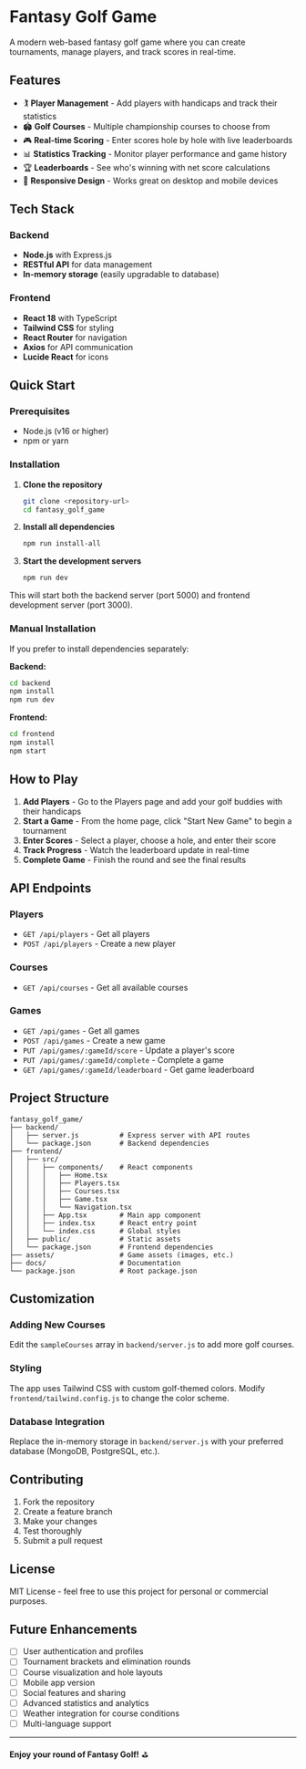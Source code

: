# Fantasy Golf Game

A modern web-based fantasy golf game where you can create tournaments, manage players, and track scores in real-time.

## Features

- 🏌️ **Player Management** - Add players with handicaps and track their statistics
- 🏟️ **Golf Courses** - Multiple championship courses to choose from
- 🎮 **Real-time Scoring** - Enter scores hole by hole with live leaderboards
- 📊 **Statistics Tracking** - Monitor player performance and game history
- 🏆 **Leaderboards** - See who's winning with net score calculations
- 📱 **Responsive Design** - Works great on desktop and mobile devices

## Tech Stack

### Backend
- **Node.js** with Express.js
- **RESTful API** for data management
- **In-memory storage** (easily upgradable to database)

### Frontend
- **React 18** with TypeScript
- **Tailwind CSS** for styling
- **React Router** for navigation
- **Axios** for API communication
- **Lucide React** for icons

## Quick Start

### Prerequisites
- Node.js (v16 or higher)
- npm or yarn

### Installation

1. **Clone the repository**
   ```bash
   git clone <repository-url>
   cd fantasy_golf_game
   ```

2. **Install all dependencies**
   ```bash
   npm run install-all
   ```

3. **Start the development servers**
   ```bash
   npm run dev
   ```

This will start both the backend server (port 5000) and frontend development server (port 3000).

### Manual Installation

If you prefer to install dependencies separately:

**Backend:**
```bash
cd backend
npm install
npm run dev
```

**Frontend:**
```bash
cd frontend
npm install
npm start
```

## How to Play

1. **Add Players** - Go to the Players page and add your golf buddies with their handicaps
2. **Start a Game** - From the home page, click "Start New Game" to begin a tournament
3. **Enter Scores** - Select a player, choose a hole, and enter their score
4. **Track Progress** - Watch the leaderboard update in real-time
5. **Complete Game** - Finish the round and see the final results

## API Endpoints

### Players
- `GET /api/players` - Get all players
- `POST /api/players` - Create a new player

### Courses
- `GET /api/courses` - Get all available courses

### Games
- `GET /api/games` - Get all games
- `POST /api/games` - Create a new game
- `PUT /api/games/:gameId/score` - Update a player's score
- `PUT /api/games/:gameId/complete` - Complete a game
- `GET /api/games/:gameId/leaderboard` - Get game leaderboard

## Project Structure

```
fantasy_golf_game/
├── backend/
│   ├── server.js          # Express server with API routes
│   └── package.json       # Backend dependencies
├── frontend/
│   ├── src/
│   │   ├── components/    # React components
│   │   │   ├── Home.tsx
│   │   │   ├── Players.tsx
│   │   │   ├── Courses.tsx
│   │   │   ├── Game.tsx
│   │   │   └── Navigation.tsx
│   │   ├── App.tsx        # Main app component
│   │   ├── index.tsx      # React entry point
│   │   └── index.css      # Global styles
│   ├── public/            # Static assets
│   └── package.json       # Frontend dependencies
├── assets/                # Game assets (images, etc.)
├── docs/                  # Documentation
└── package.json           # Root package.json
```

## Customization

### Adding New Courses
Edit the `sampleCourses` array in `backend/server.js` to add more golf courses.

### Styling
The app uses Tailwind CSS with custom golf-themed colors. Modify `frontend/tailwind.config.js` to change the color scheme.

### Database Integration
Replace the in-memory storage in `backend/server.js` with your preferred database (MongoDB, PostgreSQL, etc.).

## Contributing

1. Fork the repository
2. Create a feature branch
3. Make your changes
4. Test thoroughly
5. Submit a pull request

## License

MIT License - feel free to use this project for personal or commercial purposes.

## Future Enhancements

- [ ] User authentication and profiles
- [ ] Tournament brackets and elimination rounds
- [ ] Course visualization and hole layouts
- [ ] Mobile app version
- [ ] Social features and sharing
- [ ] Advanced statistics and analytics
- [ ] Weather integration for course conditions
- [ ] Multi-language support

---

**Enjoy your round of Fantasy Golf!** ⛳ 